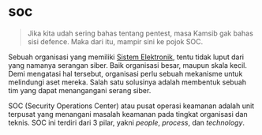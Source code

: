 # soc
> Jika kita udah sering bahas tentang pentest, masa Kamsib gak bahas sisi defence. Maka dari itu, mampir sini ke pojok SOC. 

Sebuah organisasi yang memiliki [Sistem Elektronik](https://pse.kominfo.go.id/home), tentu tidak luput dari yang namanya serangan siber. Baik organisasi besar, maupun skala kecil. Demi mengatasi hal tersebut, organisasi perlu sebuah mekanisme untuk melindungi aset mereka. Salah satu solusinya adalah membentuk sebuah tim yang dapat menangangani serang siber. 

SOC (Security Operations Center) atau pusat operasi keamanan adalah unit terpusat yang menangani masalah keamanan pada tingkat organisasi dan teknis. SOC ini terdiri dari 3 pilar, yakni _people_, _process_, dan _technology_.
